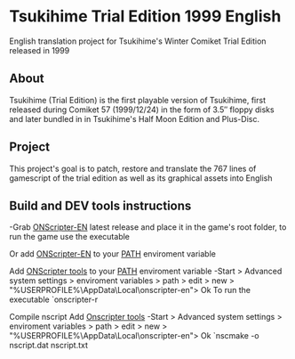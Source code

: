 # Tsukihime Trial Edition 1999 English
English translation project for Tsukihime's Winter Comiket Trial Edition released in 1999

## About
Tsukihime (Trial Edition) is the first playable version of Tsukihime, first released during Comiket 57 (1999/12/24) in the form of 3.5″ floppy disks and later bundled in in Tsukihime's Half Moon Edition and Plus-Disc.

## Project
This project's goal is to patch, restore and translate the 767 lines of gamescript of the trial edition as well as its graphical assets into English

## Build and DEV tools instructions

-Grab [ONScripter-EN](https://github.com/Galladite27/ONScripter-EN) latest release and place it in the game's root folder, to run the game use the executable

Or add [ONScripter-EN](https://github.com/Galladite27/ONScripter-EN) to your [PATH](https://learn.microsoft.com/en-us/previous-versions/office/developer/sharepoint-2010/ee537574(v=office.14)) enviroment variable

Add [ONScripter tools](https://kaisernet.org/onscripter/) to your [PATH](https://learn.microsoft.com/en-us/previous-versions/office/developer/sharepoint-2010/ee537574(v=office.14)) enviroment variable
-Start > Advanced system settings > enviroment variables > path > edit > new > "%USERPROFILE%\AppData\Local\onscripter-en"> Ok
To run the executable
`onscripter-r

Compile nscript
Add [Onscripter tools]()
-Start > Advanced system settings > enviroment variables > path > edit > new > "%USERPROFILE%\AppData\Local\onscripter-en"> Ok
 `nscmake -o nscript.dat nscript.txt
